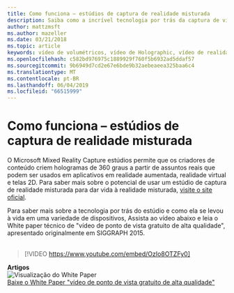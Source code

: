 ```yaml
---
title: Como funciona – estúdios de captura de realidade misturada
description: Saiba como a incrível tecnologia por trás da captura de vídeo Holographic de 360 graus da Microsoft funciona.
author: mattzmsft
ms.author: mazeller
ms.date: 03/21/2018
ms.topic: article
keywords: vídeo de volumétricos, vídeo de Holographic, vídeo de realidade misturada, holograma
ms.openlocfilehash: c582bd976975c1889929f760f5b6932ad5ddaf57
ms.sourcegitcommit: 9b6949d7cd2e67e6bde9b32aebeaeea325baa6c4
ms.translationtype: MT
ms.contentlocale: pt-BR
ms.lasthandoff: 06/04/2019
ms.locfileid: "66515999"
---
```

# <a name="how-it-works---mixed-reality-capture-studios"></a>Como funciona – estúdios de captura de realidade misturada

O Microsoft Mixed Reality Capture estúdios permite que os criadores de conteúdo criem hologramas de 360 graus a partir de assuntos reais que podem ser usados em aplicativos em realidade aumentada, realidade virtual e telas 2D. Para saber mais sobre o potencial de usar um estúdio de captura de realidade misturada para dar vida à realidade misturada, [visite o site oficial](https://www.microsoft.com/en-us/mixed-reality/capture-studios).

Para saber mais sobre a tecnologia por trás do estúdio e como ela se levou à vida em uma variedade de dispositivos, Assista ao vídeo abaixo e leia o White paper técnico de "vídeo de ponto de vista gratuito de alta qualidade", apresentado originalmente em SIGGRAPH 2015.
<br>
<br>
>[!VIDEO https://www.youtube.com/embed/OzIo8OTZFy0]


**Artigos**<br>
![Visualização do White Paper](images/siggraph-whitepaper-thumb-200px.png)<br>
[Baixe o White Paper "vídeo de ponto de vista gratuito de alta qualidade"](images/high-quality-streamable-free-viewpoint-video.pdf)
